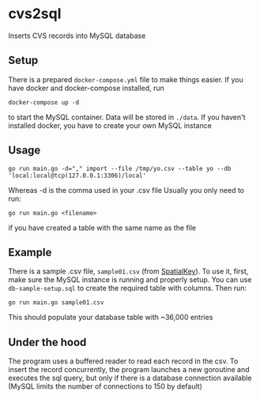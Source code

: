 # cvs2sql

Inserts CVS records into MySQL database

## Setup
There is a prepared `docker-compose.yml` file to make things easier. 
If you have docker and docker-compose installed, run
```
docker-compose up -d
```
to start the MySQL container. Data will be stored in `./data`.
If you haven't installed docker, you have to create your own MySQL instance

## Usage
```
go run main.go -d="," import --file /tmp/yo.csv --table yo --db 'local:local@tcp(127.0.0.1:3306)/local'
```
Whereas -d is the comma used in your .csv file
Usually you only need to run:
```
go run main.go <filename>
```
if you have created a table with the same name as the file

## Example
There is a sample .csv file, `sample01.csv` (from [SpatialKey](https://support.spatialkey.com/spatialkey-sample-csv-data/)).
To use it, first, make sure the MySQL instance is running and properly setup. 
You can use `db-sample-setup.sql` to create the required table with columns. Then run:
```
go run main.go sample01.csv
```
This should populate your database table with ~36,000 entries

## Under the hood
The program uses a buffered reader to read each record in the csv. 
To insert the record concurrently, the program launches a new goroutine and executes the sql query, 
but only if there is a database connection available (MySQL limits the number of connections to 150 by default)
